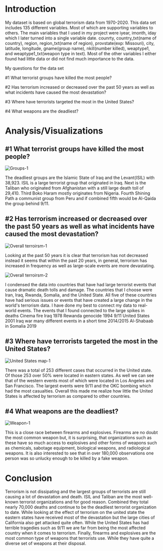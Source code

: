 # Introduction

My dataset is based on global terrorism data from 1970-2020. This data set includes 135 different variables. Most of which are supporting variables to others. The main variables that I used in my project were iyear, imonth, iday which I later turned into a single variable date. counrty, country_txt(name of country), region, region_txt(name of region), provstate(exp: Missouri), city, latitude, longitude, gname(group name), nkill(number killed), weaptype1, and  weaptype1_txt(weapon type in text). Most of the other variables I either found had little data or did not find much importance to the data.

My questions for the data set

#1 What terrorist groups have killed the most people?

#2 Has terrorism increased or decreased over the past 50 years as well as what incidents have caused the most devastation?

#3 Where have terrorists targeted the most in the United States?

#4 What weapons are the deadliest?

# Analysis/Visualizations
## #1 What terrorist groups have killed the most people?

![Groups-1](https://user-images.githubusercontent.com/95449976/206513925-3edb5363-ab0a-4b0c-9388-93cf06ac9104.png)

The deadliest groups are the Islamic State of Iraq and the Levant(ISIL) with 38,923. ISIL is a large terrorist group that originated in Iraq. Next is the Taliban who originated from Afghanistan with a still large death toll of 29,410. Third Boko Haram mostly originates from Nigeria. Fourth Shining Path a communist group from Peru and if combined fifth would be Al-Qaida the group behind 9/11.

## #2 Has terrorism increased or decreased over the past 50 years as well as what incidents have caused the most devastation?

![Overall terroirsm-1](https://user-images.githubusercontent.com/95449976/206345605-348bf63d-14ca-4470-904e-c9b857395367.png)

Looking at the past 50 years it is clear that terrorism has not decreased instead it seems that within the past 20 years, in general, terrorism has increased in frequency as well as large-scale events are more devastating.

![Overall terroirsm-2](https://user-images.githubusercontent.com/95449976/206345663-b1c3446e-49e8-4049-b198-64069345ac7b.png)

I condensed the data into countries that have had large terrorist events that cause dramatic death tolls and damage. The countries that I choose were Iran, Iraq, Rwanda, Somalia, and the United State. All five of these countries have had serious issues or events that have created a large change in the world's terrorism data. I have done my best to connect my data to real-world events. 
The events that I found connected to the large spikes in deaths
Cinema fire Iraq 1978
Rewanda genocide 1994
9/11 United States 2001
Iraq war many different events in a short time 2014/2015
Al-Shabaab in Somalia 2019

## #3 Where have terrorists targeted the most in the United States?

![United States map-1](https://user-images.githubusercontent.com/95449976/206514095-8e026d25-e61d-4008-bb4b-38e1bcbff0c5.png)

There was a total of 253 different cases that occurred in the United state. Of those 253 over 50% were located in eastern states. As well we can see that of the western events most of which were located in Los Angeles and San Francisco. The largest events were 9/11 and the OKC bombing which had the most casualties. Overall this made me realize how little the United States is affected by terrorism as compared to other countries.

## #4 What weapons are the deadliest?

![Weapon-1](https://user-images.githubusercontent.com/95449976/206514150-8b6818a2-5d80-4d1f-a725-1ceb97e529ab.png)

This is a close race between firearms and explosives. Firearms are no doubt the most common weapon but, it is surprising, that organizations such as these have so much access to explosives and other forms of weapons such as chemicals, sabotage equipment, biological weapons, and radiological weapons. It is also interested to see that in over 180,000 observations one person was so unlucky enough to be killed by a fake weapon.

# Conclusion

Terrorism is not dissipating and the largest groups of terrorists are still causing a lot of devastation and death.  ISIL and Taliban are the most well-known terrorist organizations and for good reason. Combined they total nearly 70,000 deaths and continue to be the deadliest terrorist organization to date. While looking at the effect of terrorism on the united state the eastern states have received most of the devastation but the large cities of California also get attacked quite often. While the United States has had terrible tragedies such as 9/11 we are far from being the most affected country when it comes to terrorism. Finally, firearms and explosives are the most common type of weapons that terrorists use. While they have quite a diverse set of weapons at their disposal.


